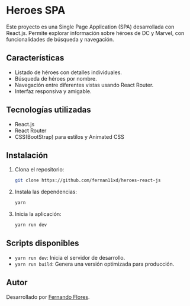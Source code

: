 # Heroes SPA

Este proyecto es una Single Page Application (SPA) desarrollada con React.js. Permite explorar información sobre héroes de DC y Marvel, con funcionalidades de búsqueda y navegación.

## Características

- Listado de héroes con detalles individuales.
- Búsqueda de héroes por nombre.
- Navegación entre diferentes vistas usando React Router.
- Interfaz responsiva y amigable.

## Tecnologías utilizadas

- React.js
- React Router
- CSS(BootStrap) para estilos y Animated CSS

## Instalación

1. Clona el repositorio:
    ```bash
    git clone https://github.com/fernan11xd/heroes-react-js
    ```
2. Instala las dependencias:
    ```bash
    yarn
    ```
3. Inicia la aplicación:
    ```bash
    yarn run dev
    ```

## Scripts disponibles

- `yarn run dev`: Inicia el servidor de desarrollo.
- `yarn run build`: Genera una versión optimizada para producción.

## Autor

Desarrollado por [Fernando Flores](https://github.com/fernan11xd).
